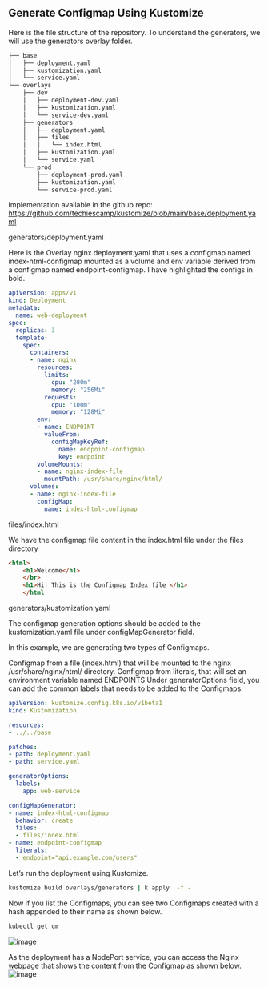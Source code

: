 ## Generate Configmap Using Kustomize

Here is the file structure of the repository. To understand the generators, we will use the generators overlay folder.

```bash
├── base
│   ├── deployment.yaml
│   ├── kustomization.yaml
│   └── service.yaml
└── overlays
    ├── dev
    │   ├── deployment-dev.yaml
    │   ├── kustomization.yaml
    │   └── service-dev.yaml
    ├── generators
    │   ├── deployment.yaml
    │   ├── files
    │   │   └── index.html
    │   ├── kustomization.yaml
    │   └── service.yaml
    └── prod
        ├── deployment-prod.yaml
        ├── kustomization.yaml
        └── service-prod.yaml
```
Implementation available in the github repo: https://github.com/techiescamp/kustomize/blob/main/base/deployment.yaml

generators/deployment.yaml

Here is the Overlay nginx deployment.yaml that uses a configmap named index-html-configmap mounted as a volume and env variable derived from a configmap named endpoint-configmap. I have highlighted the configs in bold.

```yaml
apiVersion: apps/v1
kind: Deployment
metadata:
  name: web-deployment
spec:
  replicas: 3
  template:
    spec:
      containers:
      - name: nginx
        resources:
          limits:
            cpu: "200m"
            memory: "256Mi"
          requests:
            cpu: "100m"
            memory: "128Mi"
        env:
        - name: ENDPOINT
          valueFrom:
            configMapKeyRef:
              name: endpoint-configmap
              key: endpoint
        volumeMounts:
        - name: nginx-index-file
          mountPath: /usr/share/nginx/html/
      volumes:
      - name: nginx-index-file
        configMap:
          name: index-html-configmap
```

files/index.html

We have the configmap file content in the index.html file under the files directory

```html
<html>
    <h1>Welcome</h1>
    </br>
    <h1>Hi! This is the Configmap Index file </h1>
    </html
```
generators/kustomization.yaml

The configmap generation options should be added to the kustomization.yaml file under configMapGenerator field.

In this example, we are generating two types of Configmaps.

Configmap from a file (index.html) that will be mounted to the nginx /usr/share/nginx/html/ directory.
Configmap from literals, that will set an environment variable named ENDPOINTS
Under generatorOptions field, you can add the common labels that needs to be added to the Configmaps.

```yaml
apiVersion: kustomize.config.k8s.io/v1beta1
kind: Kustomization

resources:
- ../../base

patches:
- path: deployment.yaml
- path: service.yaml

generatorOptions:
  labels:
    app: web-service

configMapGenerator:
- name: index-html-configmap
  behavior: create
  files:
  - files/index.html
- name: endpoint-configmap
  literals:
  - endpoint="api.example.com/users"
```

Let’s run the deployment using Kustomize.

```bash
kustomize build overlays/generators | k apply  -f -
```
Now if you list the Configmaps, you can see two Configmaps created with a hash appended to their name as shown below.

```bash
kubectl get cm
```
![image](https://github.com/MeSabya/Kubernetes/assets/33947539/bce97173-12ed-4bf7-8b9f-40e34d5208d3)

As the deployment has a NodePort service, you can access the Nginx webpage that shows the content from the Configmap as shown below.
![image](https://github.com/MeSabya/Kubernetes/assets/33947539/a94bfb02-ce70-436b-83a1-672ee4fb29be)







